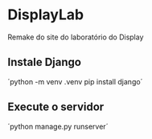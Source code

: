 # DisplayLab
Remake do site do laboratório do Display

## Instale Django
´python -m venv .venv
pip install django´

## Execute o servidor
´python manage.py runserver´
